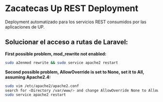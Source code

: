# Zacatecas Up REST Deployment

Deployment automatizado para los servicios REST consumidos por las aplicaciones
de UP.

## Solucionar el acceso a rutas de Laravel:


**First possible problem, mod_rewrite not enabled:**

```bash
sudo a2enmod rewrite && sudo service apache2 restart
```

**Second possible problem, AllowOverride is set to None, set it to All, assuming Apache2.4:**

```bash
sudo vim /etc/apache2/apache2.conf
search for <Directory /var/www/> and change AllowOverride None to AllowOverride All 
sudo service apache2 restart
```